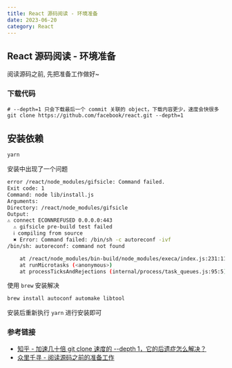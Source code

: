 ```yaml
---
title: React 源码阅读 - 环境准备
date: 2023-06-20
category: React
---
```


## React 源码阅读 - 环境准备

阅读源码之前, 先把准备工作做好~

### 下载代码

```
# --depth=1 只会下载最后一个 commit 关联的 object，下载内容更少，速度会快很多
git clone https://github.com/facebook/react.git --depth=1
```

## 安装依赖

```sh
yarn
```

安装中出现了一个问题

```sh
error /react/node_modules/gifsicle: Command failed.
Exit code: 1
Command: node lib/install.js
Arguments: 
Directory: /react/node_modules/gifsicle
Output:
⚠ connect ECONNREFUSED 0.0.0.0:443
  ⚠ gifsicle pre-build test failed
  ℹ compiling from source
  ✖ Error: Command failed: /bin/sh -c autoreconf -ivf
/bin/sh: autoreconf: command not found

    at /react/node_modules/bin-build/node_modules/execa/index.js:231:11
    at runMicrotasks (<anonymous>)
    at processTicksAndRejections (internal/process/task_queues.js:95:5)
```


使用 `brew` 安装解决

```sh
brew install autoconf automake libtool
```

安装后重新执行 `yarn` 进行安装即可

### 参考链接

- [知乎 - 加速几十倍 git clone 速度的 --depth 1，它的后遗症怎么解决？](https://zhuanlan.zhihu.com/p/597688197)
- [众里千寻 - 阅读源码之前的准备工作](https://everfind.github.io/code-reading/react/install.html)
